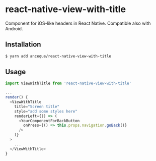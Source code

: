 react-native-view-with-title
========================================================

Component for iOS-like headers in React Native. Compatible also with Android.

Installation
------------

```sh
$ yarn add anceque/react-native-view-with-title
```

Usage
-----

```javascript
import ViewWithTitle from 'react-native-view-with-title'

...
render() {
  <ViewWithTitle
    title="Screen title"
    style="add some styles here"
    renderLeft={() => (
      <YourComponentForBackButton
        onPress={() => this.props.navigation.goBack()}
      />
    )}
  >
    ...
  </ViewWithTitle>
}
```
